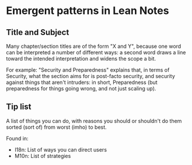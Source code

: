 # Emergent patterns in Lean Notes

## Title and Subject

Many chapter/section titles are of the form "X and Y", because one word can be interpreted a number of different ways: a second word draws a line toward the intended interpretation and widens the scope a bit.

For example: "Security and Preparedness" explains that, in terms of Security, what the section aims for is post-facto security, and security against things that aren't intruders: in short, Preparedness (but preparedness for things going wrong, and not just scaling up).

## Tip list

A list of things you can do, with reasons you should or shouldn't do them sorted (sort of) from worst (imho) to best.

Found in:

- I18n: List of ways you can direct users
- M10n: List of strategies

